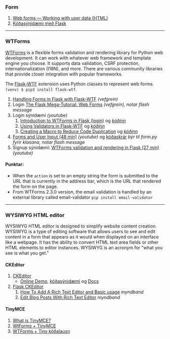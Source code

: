 ### Form 
1. [Web forms — Working with user data (HTML)](https://developer.mozilla.org/en-US/docs/Learn/Forms)
1. [Kóðasýnidæmi með Flask](https://github.com/vefthroun/Namsefni/tree/main/5-FORM/FORM)
<!-- 1. [flask.Request](https://tedboy.github.io/flask/generated/generated/flask.Request.html) -->

---

### WTForms
[WTForms](https://wtforms.readthedocs.io/en/3.0.x/) is a flexible forms validation and rendering library for Python web development. It can work with whatever web framework and template engine you choose. It supports data validation, CSRF protection, internationalization (I18N), and more. There are various community libraries that provide closer integration with popular frameworks.  

The [Flask-WTF](https://flask-wtf.readthedocs.io/en/1.0.x/) extension uses Python classes to represent web forms. `(venv) $ pip3 install flask-wtf`.

1. [Handling Forms in Flask with Flask-WTF](https://hackersandslackers.com/flask-wtforms-forms/) _(vefgrein)_
1. Login [The Flask Mega-Tutorial:  Web Forms](https://blog.miguelgrinberg.com/post/the-flask-mega-tutorial-part-iii-web-forms) _(vefgrein), notar flash message_
1. Login sýnidæmi _(youtube)_
   1. [Introduction to WTForms in Flask (login)](https://www.youtube.com/watch?v=vzaXBm-ZVOQ) og _[kóðinn](https://github.com/vefthroun/Namsefni/blob/main/WTForms/1_login.py)_
   1. [Using Validators in Flask-WTF](https://youtu.be/jR2aFKuaOBs) og _[kóðinn](https://github.com/PrettyPrinted/youtube_video_code/tree/master/2017/04/24/Using%20Validators%20in%20Flask-WTF%20(Part%202%20of%205)/wtf_validators)_
   1. [Creating a Macro to Reduce Code Duplication](https://youtu.be/J9O0v-iM0TE) og _[kóðinn](https://github.com/PrettyPrinted/youtube_video_code/tree/master/2017/04/28/Flask-WTF%20-%20Creating%20a%20Macro%20to%20Reduce%20Code%20Duplication%20(4%20of%205))_
1. [Forms and User Input (48 mín)](https://www.youtube.com/watch?v=UIJKdCIEXUQ) _(youtube)_ og [kóðaskrár](https://github.com/CoreyMSchafer/code_snippets/tree/master/Python/Flask_Blog/03-Forms-and-Validation) _býr til form.py fyrir klasana, notar flash message_
1. Signup sýnidæmi: [WTForms validation and rendering in Flask (27 mín)](https://www.youtube.com/watch?v=j5IQI4aW9ZU) _(youtube)_ 

<!--
1. [How to validate and use WTForms í Flask](https://www.digitalocean.com/community/tutorials/how-to-use-and-validate-web-forms-with-flask-wtf)
1. [FLASK CRUD From scratch, wtform + editor (gamall)](https://www.youtube.com/watch?v=zRwy8gtgJ1A&t=54s&ab_channel=TraversyMedia) _youtube_ og [kóði](https://github.com/bradtraversy/myflaskapp) 
-->

#### Punktar:

- When the `action` is set to an empty string the form is submitted to the URL that is currently in the address bar, which is the URL that rendered the form on the page. 
- From WTForms 2.3.0 version, the email validation is handled by an external library called email-validator `pip install email-validator`


---

### WYSIWYG HTML editor

WYSIWYG HTML editor is designed to simplify website content creation. WYSIWYG is a type of editing software that allows users to see and edit content in a form that appears as it would when displayed on an interface like a webpage. It has the ability to convert HTML text area fields or other HTML elements to editor instances. WYSIWYG is an acronym for "what you see is what you get."

#### CKEditor 
1. [CKEditor](https://ckeditor.com/)
   - [Online Demo](https://ckeditor.com/ckeditor-5/demo/), [kóðasýnidæmi](https://ckeditor.com/docs/ckeditor5/latest/installation/getting-started/quick-start.html) og [Docs](https://ckeditor.com/docs/)
1. [Flask CKEditor](https://flask-ckeditor.readthedocs.io/en/latest/)
   1. [How To Add A Rich Text Editor and Basic usage](https://www.youtube.com/watch?v=5jnAnnxZGQQ&ab_channel=Codemy.com) _myndband_
   1. [Edit Blog Posts With Rich Text Editor](https://www.youtube.com/watch?v=3QkEjJdWoGA&ab_channel=Codemy.com) _myndband_

#### TinyMCE
1. [What is TinyMCE?](https://www.tiny.cloud/docs/tinymce/6/introduction-to-tinymce/)
1. [WtForms + TinyMCE](https://pypi.org/project/wtf-tinymce/)
1. [WTForms + Tiny kóðalausn](https://github.com/azsoftware/wtf-tinymce/tree/develop/examples/flask_app_example) 

<!--
1. [TinyMCE and Flask with WTForm](https://www.kevin7.net/post_detail/tinymce-and-flask)
1. [Flask-TinyMCE 1.0.0](https://pypi.org/project/Flask-TinyMCE/#description)
-->
